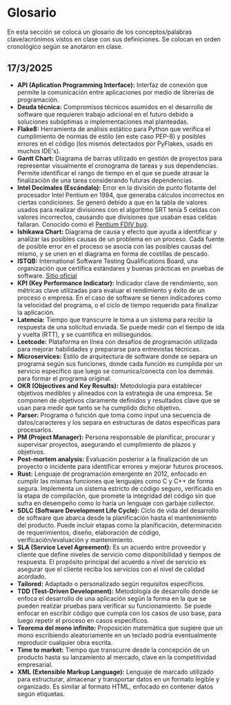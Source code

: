 # Glosario
En esta sección se coloca un glosario de los conceptos/palabras clave/acrónimos vistos en clase con sus definiciones. Se colocan en orden cronológico según se anotaron en clase.

## 17/3/2025

* **API (Aplication Programming Interface):** Interfaz de conexión que permite la comunicación entre aplicaciones por medio de librerías de programación.  
* **Deuda técnica:** Compromisos técnicos asumidos en el desarrollo de software que requieren trabajo adicional en el futuro debido a soluciones subóptimas o implementaciones mal planteadas.  
* **Flake8:** Herramienta de análisis estático para Python que verifica el cumplimiento de normas de estilo (en este caso PEP-8) y posibles errores en el código (los mismos detectados por PyFlakes, usado en muchos IDE's).  
* **Gantt Chart:** Diagrama de barras utilizado en gestión de proyectos para representar visualmente el cronograma de tareas y sus dependencias. Permite identificar el rango de tiempo en el que se puede atrasar la finalización de una tarea considerando futuras dependencias.  
* **Intel Decimales (Escándalo):** Error en la división de punto flotante del procesador Intel Pentium en 1994, que generaba cálculos incorrectos en ciertas condiciones. Se generó debido a que en la tabla de valores usados para realizar divisiones con el algoritmo SRT tenía 5 celdas con valores incorrectos, causando que divisiones que usaban esas celdas fallaran. Conocido como el [Pentium FDIV bug](https://en.wikipedia.org/wiki/Pentium_FDIV_bug).
* **Ishikawa Chart:** Diagrama de causa y efecto que ayuda a identificar y analizar las posibles causas de un problema en un proceso. Cada fuente de posible error en el proceso se asocia con las posibles causas del mismo, y se unen en el diagrama en forma de costillas de pescado. 
* **ISTQB:** International Software Testing Qualifications Board, una organización que certifica estándares y buenas prácticas en pruebas de software. [Sitio oficial](https://www.istqb.org/)  
* **KPI (Key Performance Indicator):** Indicador clave de rendimiento, son métricas clave utilizadas para evaluar el rendimiento y éxito de un proceso o empresa. En el caso de software se tienen indicadores como la velocidad del programa, o el ciclo de tiempo requerido para finalizar la aplicación.
* **Latencia:** Tiempo que transcurre le toma a un sistema para recibir la respuesta de una solicitud enviada. Se puede medir con el tiempo de ida y vuelta (RTT), y se cuantifica en milisegundos.   
* **Leetcode:** Plataforma en línea con desafíos de programación utilizada para mejorar habilidades y prepararse para entrevistas técnicas.  
* **Microservices:** Estilo de arquitectura de software donde se separa un programa según sus funciones, donde cada función es cumplida por un servicio específico que luego se comunica/conecta con los demmás para formar el programa original.
* **OKR (Objectives and Key Results):** Metodología para establecer objetivos medibles y alineados con la estrategia de una empresa. Se componen de objetivos claramente definidos y resultados clave que se usan para medir que tanto se ha cumplido dicho objetivo.  
* **Parser:** Programa o función que toma como input una secuencia de datos/caracteres y los separa en estructuras de datos específicas para procesarlos.  
* **PM (Project Manager):** Persona responsable de planificar, procurar y supervisar proyectos, asegurando el cumplimiento de plazos y objetivos.  
* **Post-mortem analysis:** Evaluación posterior a la finalización de un proyecto o incidente para identificar errores y mejorar futuros procesos.  
* **Rust:** Lenguaje de programación emergente en 2012, enfocado en cumplir las mismas funciones que lenguajes como C y C++ de forma segura. Implementa un sistema estricto de código seguro, verificado en la etapa de compilación, que promete la integridad del código sin que sufra en desempeño como lo haría un lenguaje con garbaje collector.
* **SDLC (Software Development Life Cycle):** Ciclo de vida del desarrollo de software que abarca desde la planificación hasta el mantenimiento del producto. Puede incluir etapas como la planificación, determinación de requerimientos, diseño, elaboración de código, verificación/evaluación y mantenimiento.
* **SLA (Service Level Agreement):** Es un acuerdo entre proveedor y cliente que define niveles de servicio como disponibilidad y tiempos de respuesta. El propósito principal del acuerdo a nivel de servicio es asegurar que el cliente reciba los servicios con el nivel de calidad acordado.
* **Tailored:** Adaptado o personalizado según requisitos específicos.  
* **TDD (Test-Driven Development):** Metodología de desarrollo donde se enfoca el desarrollo de una aplicación según la forma en la que se pueden realizar pruebas para verificar su funcionamiento. Se puede enfocar en escribir código que cumpla con los casos de uso base, para luego repetir el proceso en casos específicos.  
* **Teorema del mono infinito:** Proposición matemática que sugiere que un mono escribiendo aleatoriamente en un teclado podría eventualmente reproducir cualquier obra escrita.  
* **Time to market:** Tiempo que transcurre desde la concepción de un producto hasta su lanzamiento al mercado, clave en la competitividad empresarial.
* **XML (Extensible Markup Language):** Lenguaje de marcado utilizado para estructurar, almacenar y transportar datos en un formato legible y organizado. Es similar al formato HTML, enfocado en contener datos según etiquetas.
